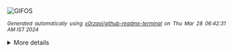 <div align="justify">
<picture>
    <source media="(prefers-color-scheme: dark)" srcset="https://i.ibb.co/D5BnV2J/output-gif.gif">
    <source media="(prefers-color-scheme: light)" srcset="https://i.ibb.co/D5BnV2J/output-gif.gif">
    <img alt="GIFOS" src="https://i.ibb.co/D5BnV2J/output-gif.gif">
</picture>

<sub><i>Generated automatically using [x0rzavi/github-readme-terminal](https://github.com/x0rzavi/github-readme-terminal) on Thu Mar 28 06:42:31 AM IST 2024</i></sub>

<details>
<summary>More details</summary>

</details>
</div>

<!-- Image deletion URL: https://ibb.co/6gK5nCM/937170c75371e1a186cba25f5c47d507 -->